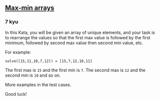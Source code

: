 <h2><a href=https://www.codewars.com/kata/5a090c4e697598d0b9000004/train/javascript target="_blank">Max-min arrays</a></h2><h3>7 kyu</h3><p>In this Kata, you will be given an array of unique elements, and your task is to rearrange the values so that the first max value is followed by the first minimum, followed by second max value then second min value, etc. </p><p>For example:</p><pre><code class="language-javascript"><span class="cm-variable">solve</span>([<span class="cm-number">15</span>,<span class="cm-number">11</span>,<span class="cm-number">10</span>,<span class="cm-number">7</span>,<span class="cm-number">12</span>]) <span class="cm-operator">=</span> [<span class="cm-number">15</span>,<span class="cm-number">7</span>,<span class="cm-number">12</span>,<span class="cm-number">10</span>,<span class="cm-number">11</span>]</code></pre><pre style="display: none;"><code class="language-csharp"><span class="cm-variable">Kata</span>.<span class="cm-variable">Solve</span>(<span class="cm-keyword">new</span> <span class="cm-variable">List</span><span class="cm-operator">&lt;</span><span class="cm-type">int</span><span class="cm-operator">&gt;</span> {<span class="cm-number">15</span>,<span class="cm-number">11</span>,<span class="cm-number">10</span>,<span class="cm-number">7</span>,<span class="cm-number">12</span>}) <span class="cm-operator">=&gt;</span> <span class="cm-keyword">new</span> <span class="cm-variable">List</span><span class="cm-operator">&lt;</span><span class="cm-type">int</span><span class="cm-operator">&gt;</span> {<span class="cm-number">15</span>,<span class="cm-number">7</span>,<span class="cm-number">12</span>,<span class="cm-number">10</span>,<span class="cm-number">11</span>}</code></pre><p>The first max is <code>15</code> and the first min is <code>7</code>. The second max is <code>12</code> and the second min is <code>10</code> and so on. </p><p>More examples in the test cases. </p><p>Good luck!</p>